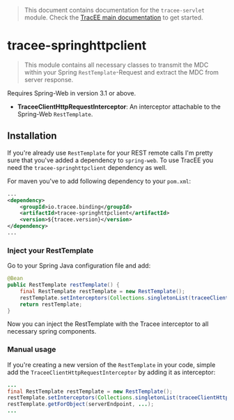 > This document contains documentation for the `tracee-servlet` module. Check the [TracEE main documentation](/README.md) to get started.

# tracee-springhttpclient

> This module contains all necessary classes to transmit the MDC within your Spring `RestTemplate`-Request and extract the MDC from server response.

Requires Spring-Web in version 3.1 or above.

 * __TraceeClientHttpRequestInterceptor__: An interceptor attachable to the Spring-Web `RestTemplate`.
 
## Installation
 
If you're already use `RestTemplate` for your REST remote calls I'm pretty sure that you've added a dependency to `spring-web`. To use TracEE you need the `tracee-springhttpclient` dependency as well.

For maven you've to add following dependency to your `pom.xml`:

```xml
...
<dependency>
	<groupId>io.tracee.binding</groupId>
    <artifactId>tracee-springhttpclient</artifactId>
    <version>${tracee.version}</version>
</dependency>
...
```

### Inject your RestTemplate

Go to your Spring Java configuration file and add:

```java
@Bean
public RestTemplate restTemplate() {
    final RestTemplate restTemplate = new RestTemplate();
    restTemplate.setInterceptors(Collections.singletonList(traceeClientHttpRequestInterceptor()));
    return restTemplate;
}
```

Now you can inject the RestTemplate with the Tracee interceptor to all necessary spring components.

### Manual usage

If you're creating a new version of the `RestTemplate` in your code, simple add the `TraceeClientHttpRequestInterceptor` by adding it as interceptor:

```java
...
final RestTemplate restTemplate = new RestTemplate();
restTemplate.setInterceptors(Collections.singletonList(traceeClientHttpRequestInterceptor()));
restTemplate.getForObject(serverEndpoint, ...);
...
```
